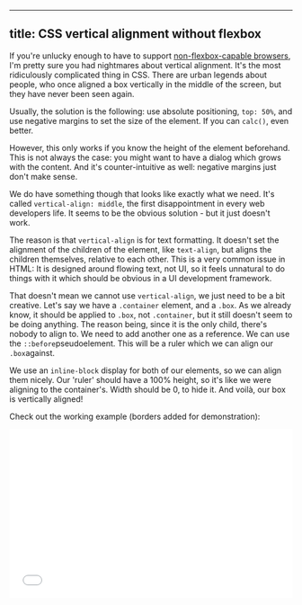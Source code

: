 ---------------------------------------------
title: CSS vertical alignment without flexbox 
---------------------------------------------

If you're unlucky enough to have to support [non-flexbox-capable browsers][1],
I'm pretty sure you had nightmares about vertical alignment. It's the most
ridiculously complicated thing in CSS. There are urban legends about people,
who once aligned a box vertically in the middle of the screen, but they have
never been seen again. 

<!-- TEASER -->

Usually, the solution is the following: use absolute positioning, `top: 50%`,
and use negative margins to set the size of the element. If you can `calc()`, 
even better. 

However, this only works if you know the height of the element beforehand. 
This is not always the case: you might want to have a dialog which grows with
the content. And it's counter-intuitive as well: negative margins just don't make sense. 

We do have something though that looks like exactly what we need. It's called
`vertical-align: middle`, the first disappointment in every web developers life. 
It seems to be the obvious solution - but it just doesn't work. 

The reason is that `vertical-align` is for text formatting. It doesn't set the alignment 
of the children of the element, like `text-align`, but aligns the children themselves, 
relative to each other. This is a very common issue
in HTML: It is designed around flowing text, not UI, so it feels unnatural 
to do things with it which should be obvious in a UI development framework. 

That doesn't mean we cannot use `vertical-align`, we just need to be a bit creative. 
Let's say we have a `.container` element, and a `.box`. As we already know, it should be applied 
to `.box`, not `.container`, but it still doesn't seem to be doing anything. The reason being, 
since it is the only child, there's nobody to align to. We need to add another one as a reference. 
We can use the `::before`pseudoelement. This will be a ruler which we can align our `.box`against. 

We use an `inline-block` display for both of our elements, so
we can align them nicely. Our 'ruler' should have a 100% height, so it's like we were aligning 
to the container's. Width should be 0, to hide it. And voilà, our box is vertically aligned! 

Check out the working example (borders added for demonstration):

<iframe width="100%" height="300" src="//jsfiddle.net/hx00epqu/18/embedded/html,css,result/?accentColor=%237f262&menuColor=%23E5E5E&bodyColor=%23fff&fontColor=%23333" allowfullscreen="allowfullscreen" frameborder="0"></iframe>

[1]: http://caniuse.com/#feat=flexbox
